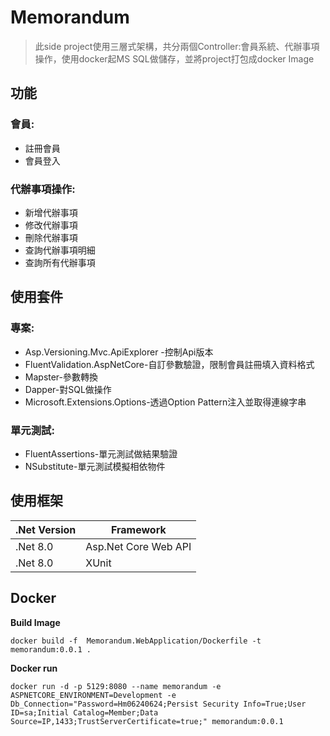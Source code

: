 # Memorandum
> 此side project使用三層式架構，共分兩個Controller:會員系統、代辦事項操作，使用docker起MS SQL做儲存，並將project打包成docker Image
## 功能
### 會員:
- 註冊會員
- 會員登入
### 代辦事項操作:
- 新增代辦事項
- 修改代辦事項
- 刪除代辦事項
- 查詢代辦事項明細
- 查詢所有代辦事項

## 使用套件
### 專案:
- Asp.Versioning.Mvc.ApiExplorer -控制Api版本
- FluentValidation.AspNetCore-自訂參數驗證，限制會員註冊填入資料格式
- Mapster-參數轉換
- Dapper-對SQL做操作
- Microsoft.Extensions.Options-透過Option Pattern注入並取得連線字串
### 單元測試:
- FluentAssertions-單元測試做結果驗證
- NSubstitute-單元測試模擬相依物件

## 使用框架
|.Net  Version|Framework|
|----|----|
|.Net 8.0|Asp.Net Core Web API|
|.Net 8.0|XUnit|

## Docker

**Build Image**
```shell
docker build -f  Memorandum.WebApplication/Dockerfile -t memorandum:0.0.1 .
```

**Docker run**
```shell
docker run -d -p 5129:8080 --name memorandum -e ASPNETCORE_ENVIRONMENT=Development -e Db_Connection="Password=Hm06240624;Persist Security Info=True;User ID=sa;Initial Catalog=Member;Data Source=IP,1433;TrustServerCertificate=true;" memorandum:0.0.1
```